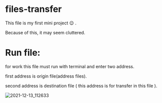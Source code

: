 # files-transfer
This file is my first mini project 😉 .

Because of this, it may seem cluttered.

# Run file:
for work this file must run with terminal and enter two address.

first address is origin file(address files).

second address is destination file ( this address is for transfer in this file ).

![2021-12-13_112633](https://user-images.githubusercontent.com/87914098/145773501-25c5f92f-da92-40eb-a12e-983c0c4ad653.jpg)
